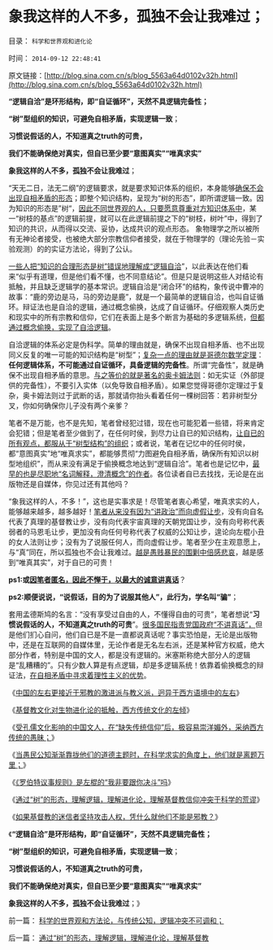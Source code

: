 # 象我这样的人不多，孤独不会让我难过；

目录： `科学和世界观和进化论` 

时间： `2014-09-12 22:48:41` 

原文链接：[http://blog.sina.com.cn/s/blog_5563a64d0102v32h.html](http://blog.sina.com.cn/s/blog_5563a64d0102v32h.html)

**“逻辑自洽”是环形结构，即“自证循环”，天然不具逻辑完备性；**

**“树”型组织的知识，可避免自相矛盾，实现逻辑一致**；

**习惯说假话的人，不知道真之truth的可贵，**

**我们不能确保绝对真实，但自已至少要“意图真实”“唯真求实”**

**象我这样的人不多，孤独不会让我难过**；

“天无二日，法无二纲”的逻辑要求，就是要求知识体系的组织，本身能够[确保不会出现自相矛盾的形态](../../../2012/3/15/科学中没有哲学的位置；信仰的位置在那里？.md)；即整个知识结构，呈现为“树的形态”，即所谓逻辑一致。因为知识的形态是”树“，[因此不同世界观的人，只要愿意尊重对方知识体系中](../../../2014/9/10/中国传统政治厚黑学，试图回避本土基督教存在邪教化的事实；.md)，某一“树枝的基点”的逻辑前提，就可以在此逻辑前提之下的“树枝，树叶”中，得到了知识的共识，从而得以交流、妥协，达成共识的观点形态。
象物理学之所以被所有无神论者接受，也被绝大部分宗教信仰者接受，就在于物理学的（理论先验－实验观测）的的实证方法论，得到了公认。

[一些人把“知识的合理形态是树”错误地理解成“逻辑自洽](../../../2010/10/6/有神论的宗教是哲学，无神论的哲学是宗教.md)”，以此表达在他们看来“似乎有道理，但是他们看不懂，也不同意结论”。但是只是说明这些人对结论有抵触，并且缺乏逻辑学的基本常识。逻辑自洽是“闭合环”的结构，象传说中曹冲的故事：“鹿的旁边是马，马的旁边是鹿”，就是一个最简单的逻辑自洽，也叫自证循环。辩证法也是自洽的逻辑，通过概念偷换，达成了自证循环。仔细观察人类历史和现实中的所有宗教和信仰，它们在表面上是多个断言为基础的多逻辑系统，[但都通过概念偷换，实现了自洽逻辑](../../../2013/2/13/哲学可以偷换一切概念，除了听众读者的理解.md)。

自洽逻辑的体系必定是伪科学。简单的理由就是，确保不出现自相矛盾、也不出现同义反复的唯一可能的知识结构是“树型”；[复杂一点的理由就是哥德尔数学定理](../../../2009/6/9/正确处理宗教及唯心信仰和科学实证性的关系.md)：**任何逻辑体系，不可能通过自证循环，具备逻辑的完备性**。所谓“完备性”，就是确保不出现自相矛盾的意思。[与之等价的就是著名的奥卡姆法则](../../../2010/1/5/存实除虚的奥卡姆剃刀法则.md)：如无实证（外部提供的完备性），不要引入实体（以免导致自相矛盾）。如果您觉得哥德尔定理过于复杂，奥卡姆法则过于武断的话，那就请你抬头看着任何一棵树回答：若非树型分叉，你如何确保你儿子没有两个亲爹？

笔者不是万能，也不是先知，笔者曾经犯过错，现在也可能犯着一些错，将来肯定会犯错；但是笔者至少做到了，在任何时侯，到尽力让自已的知识结构，[让自已的所有观点，都服从于“树型结构”的组织](../../../2012/3/14/天无二日的科学和哲学信仰的“整体性”.md)；或者说，笔者在记忆中的任何时侯，都“意图真实”地“唯真求实”，都能够贯彻“力图避免自相矛盾，确保所有知识以树型地组织”，而从来没有满足于偷换概念地达到“逻辑自洽”。笔者也是记忆中，[最早的也是尽职地“名词解释，澄清概念”的作者](../../../2009/6/19/科学认知是唯心信仰和唯物主义共存条件.md)。各位读者自已去找找，无论是在出版物还是自媒体，你见过还有其他吗？

“象我这样的人，不多！”，这也是实事求是！尽管笔者衷心希望，唯真求实的人，能够越来越多，越多越好！[笔者从来没有因为“讲政治”而向虚假让步](../../../2014/9/10/中国传统政治厚黑学，试图回避本土基督教存在邪教化的事实；.md)，没有向自名代表了真理的基督教让步，没有向代表宇宙真理的天朝党国让步，没有向号称代表弱者的马恩毛让步，更加没有向任何号称代表了权威的公知让步，遑论向左棍小丑的女人法则让步；没有为了说服任何人，而向虚假让步。笔者至少在主观意愿上，与“真”同在，所以孤独也不会让我难过。[越是愚贱暴民的围剿中倍感悲哀](../../../2014/5/10/实事求是的自由人，必定会被标准答案围剿和妖魔化.md)，越是感到“唯真其实”，对于自已的可贵！

**ps1:或[因笔者匿名，因此不惮于，以最大的诚意讲真话](../../../2013/2/14/实名制即“取缔不留名的个人权力”，将令“匿名煽动”具备权威.md)**？

**ps2:顺便说说，“说假话，目的为了说服其他人”，此行为，学名叫“骗”**；

套用孟德斯鸠的名言：“没有享受过自由的人，不懂得自由的可贵”，笔者想说“**习惯说假话的人，不知道真之truth的可贵**”。[很多国民指责党国政府“不讲真话”，](../../../2013/6/23/宇宙真理的汉语误会，自寻短见的理论自信.md)但是他们扪心自问，他们自已是不是一直都说真话呢？事实恐怕是，无论是出版物中，还是在互联网的自媒体里，无论作者是无名左右派，还是某种官方权威，绝大部分作者，特别是中国的文人，都是没有逻辑的。米塞斯称绝大部分人的逻辑是“乱糟糟的”。只有少数人算是有点逻辑，却是多逻辑系统！依靠着偷换概念的辩证法，[在自相矛盾中寻求着理性主义的优势](../../../2012/2/20/最强大的理论是自相矛盾的理论.md)。

《[中国的左右更接近于邪教的激进派与教义派，迥异于西方语境中的左右](../../../2014/8/31/中国的左右派更接近于邪教中的激进派与保守派.md)》

《[基督教文化对生物进化论的抵触，西方传统文化的左倾](../../../2014/9/2/基督教文化对生物进化论的抵触，西方传统文化的左倾.md)》

《[受孔儒文化影响的中国文人，在“缺失传统信仰”后，极容易崇洋媚外，采纳西方传统的愚昧；](../../../2014/9/4/基督教文化对西方世界观的塑造，孔儒文化明显的偏好.md)》

《[当愚民公知渐渐靠拢他们的道德主题时，在科学求实的角度上，他们就是离题万里；](../../../2014/9/5/孔儒文化人士偏好西方左派观点的原因.md)》

《[《罗伯特议事规则》是左棍的“我非要跟你决斗”吗](../../../2014/9/6/《罗伯特议事规则》是左棍的“我非要跟你决斗”的真理吗？.md)》

《[通过“树”的形态，理解逻辑，理解进化论，理解基督教信仰冲突于科学的荒谬](../../../2014/9/8/通过“树”的形态，理解逻辑，理解进化论，理解基督教.md)》

《[如果基督教的迷信者坚持攻击人权，凭什么就他们不能是邪教？](../../../2014/9/10/中国传统政治厚黑学，试图回避本土基督教存在邪教化的事实；.md)》

《**“逻辑自洽”是环形结构，即“自证循环”，天然不具逻辑完备性；**

**“树”型组织的知识，可避免自相矛盾，实现逻辑一致**；

**习惯说假话的人，不知道真之truth的可贵，**

**我们不能确保绝对真实，但自已至少要“意图真实”“唯真求实”**

**象我这样的人不多，孤独不会让我难过**；》

前一篇： [科学的世界观和方法论，与传统公知，逻辑冲突不可调和；](../../../2014/9/13/科学的世界观和方法论，与传统公知，逻辑冲突不可调和；.md)

后一篇： [通过“树”的形态，理解逻辑，理解进化论，理解基督教](../../../2014/9/8/通过“树”的形态，理解逻辑，理解进化论，理解基督教.md)

